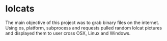 # lolcats
The main objective of this project was to grab binary files on the internet. Using os, platform, subprocess and requests pulled random lolcat pictures and displayed them to user cross OSX, Linux and Windows.
